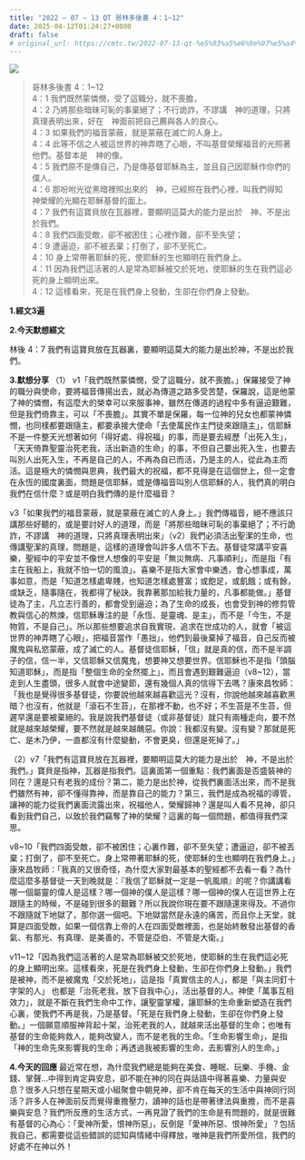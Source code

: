 ```yaml
---
title: "2022 – 07 – 13 QT 哥林多後書 4：1~12"
date: 2025-04-12T01:24:27+0800
draft: false
# original_url: https://cmtc.tw/2022-07-13-qt-%e5%93%a5%e6%9e%97%e5%a4%9a%e5%be%8c%e6%9b%b8-4%ef%bc%9a112
---
```


![](/images/qt.jpg)
> 哥林多後書 4：1\~12  
> 4：1 我們既然蒙憐憫，受了這職分，就不喪膽，  
> 4：2 乃將那些暗昧可恥的事棄絕了；不行詭詐，不謬講　神的道理，只將真理表明出來，好在　神面前把自己薦與各人的良心。  
> 4：3 如果我們的福音蒙蔽，就是蒙蔽在滅亡的人身上。  
> 4：4 此等不信之人被這世界的神弄瞎了心眼，不叫基督榮耀福音的光照著他們。基督本是　神的像。  
> 4：5 我們原不是傳自己，乃是傳基督耶穌為主，並且自己因耶穌作你們的僕人。  
> 4：6 那吩咐光從黑暗裡照出來的　神，已經照在我們心裡，叫我們得知　神榮耀的光顯在耶穌基督的面上。  
> 4：7 我們有這寶貝放在瓦器裡，要顯明這莫大的能力是出於　神，不是出於我們。  
> 4：8 我們四面受敵，卻不被困住；心裡作難，卻不至失望；  
> 4：9 遭逼迫，卻不被丟棄；打倒了，卻不至死亡。  
> 4：10 身上常帶著耶穌的死，使耶穌的生也顯明在我們身上。  
> 4：11 因為我們這活著的人是常為耶穌被交於死地，使耶穌的生在我們這必死的身上顯明出來。  
> 4：12 這樣看來，死是在我們身上發動，生卻在你們身上發動。

**1.經文3遍**

**2.今天默想經文**
  
林後 4：7 我們有這寶貝放在瓦器裏，要顯明這莫大的能力是出於神，不是出於我們。

**3.默想分享**
（1） v1「我們既然蒙憐憫，受了這職分，就不喪膽。」保羅接受了神的職分與使命，要將福音傳揚出去，就必為傳道之路多受苦楚，保羅說，這是他蒙了神的憐憫，有這麼大的榮幸可以來服事神，雖然在傳道的過程中多有逼迫艱難，但是我們倚靠主，可以「不喪膽」。其實不單是保羅，每一位神的兒女也都蒙神憐憫，也同樣都要跟隨主，都要承接大使命「去使萬民作主門徒來跟隨主」，信耶穌不是一件整天光想著如何「得好處、得祝福」的事，而是要去經歷「出死入生」，「天天倚靠聖靈治死老我，活出新造的生命」的事，不但自己要出死入生，也要去叫別人出死入生，不再是自己的人，不再為自已而活，乃是主的人，從此為主而活。這是極大的憐憫與恩典，我們最大的祝福，都不見得是在這個世上，但一定會在永恆的國度裏面，問題是信耶穌，或是傳福音叫別人信耶穌的人，我們真的明白我們在信什麼？或是明白我們傳的是什麼福音？

v3「如果我們的福音蒙蔽，就是蒙蔽在滅亡的人身上。」我們傳福音，絕不應該只講那些好聽的，或是要討好人的道理，而是「將那些暗昧可恥的事棄絕了；不行詭詐，不謬講　神的道理，只將真理表明出來」（v2）我們必須活出聖潔的生命，也傳講聖潔的真理，問題是，這樣的道理會叫許多人信不下去。基督徒常講平安喜樂，聖經中的平安並不像世人想像的平安是「無災無病、凡事順利」，而是指「有主在我船上，我就不怕一切的風浪」。喜樂不是指大家會中樂透，會心想事成，萬事如意，而是「知道怎樣處卑賤，也知道怎樣處豐富；或飽足，或飢餓；或有餘，或缺乏，隨事隨在，我都得了秘訣。我靠著那加給我力量的，凡事都能做。」基督徒為了主，凡立志行善的，都會受到逼迫；為了生命的成長，也會受到神的修剪管教與信心的熬煉，信耶穌專注的是「永恆、是靈魂、是主」，而不是「今生，不是物質，不是自己」。所以那些想要追求自我實現，追求在世成功的人，就會「被這世界的神弄瞎了心眼」，把福音當作「愚拙」，他們到最後棄掉了福音，自己反而被魔鬼與私慾蒙蔽，成了滅亡的人。基督徒信耶穌，「信」就是真的信，而不是半調子的信，信一半，又信耶穌又信魔鬼，想要神又想要世界。信耶穌也不是指「頭腦知道耶穌」，而是指「整個生命的全然擺上」，而且會遇到艱難逼迫（v8\~12），當走到人生盡頭，很多人就會中途變節，還有幾個人真的信得下去嗎？康來昌牧師：「我也是覺得很多基督徒，你要說他越來越喜歡這光？沒有，你說他越來越喜歡黑暗？也沒有，他就是「滾石不生苔」，在那裡不動，也不好；不生苔是不生苔，但遲早還是要被棄絕的。我是說我們基督徒（或非基督徒）就只有兩種走向，要不然就是越來越榮耀，要不然就是越來越醜惡。你說：我都沒有變。沒有變？那就是死亡、是木乃伊，一直都沒有什麼變動，不會更臭，但還是死掉了。」

（2）v7「我們有這寶貝放在瓦器裡，要顯明這莫大的能力是出於　神，不是出於我們。」寶貝是指神，瓦器是指我們。這裏面第一個重點：我們裏面是否盛裝神的同在？還是只有老我的成份？第二，能力是出於神，從我們裏面活出來，而不是我們雖然有神，卻不懂得靠神，而是靠自己的能力？第三，我們是成為祝福的導管，讓神的能力從我們裏面流露出來，祝福他人，榮耀歸神？還是叫人看不見神，卻只看到我們自己，以致於我們竊奪了神的榮耀？這裏的每一個問題，都值得我們深思。

v8\~10「我們四面受敵，卻不被困住；心裏作難，卻不至失望；遭逼迫，卻不被丟棄；打倒了，卻不至死亡。身上常帶著耶穌的死，使耶穌的生也顯明在我們身上。」康來昌牧師：「我真的又很奇怪，為什麼大家對最基本的聖經都不去看一看？為什麼這麼多基督徒一天到晚就是：『我信了耶穌就一定是一帆風順』的呢？你講講看哪一個屬靈的偉人是這樣？哪一個神的僕人是這樣？哪一個神的僕人在這世界上在跟隨主的時候，不是碰到很多的艱難？所以我說你現在要不跟隨還來得及。不過你不跟隨就下地獄了，那你選一個吧。下地獄當然是永遠的痛苦，而且你上天堂，就算是四面受敵，如果一個信靠上帝的人在四面受敵裡面，也是始終散發出基督的香氣、有那光、有真理、是美善的，不管是亞伯、不管是大衛。」

v11\~12「因為我們這活著的人是常為耶穌被交於死地，使耶穌的生在我們這必死的身上顯明出來。這樣看來，死是在我們身上發動，生卻在你們身上發動。」我們是被神，而不是被魔鬼「交於死地」，這是指「真實信主的人」，都是「與主同釘十字架的人」 也都是「治死老我，放下自我中心」，活出基督的人。神使「萬事互相效力」，就是不斷在我們生命中工作，讓聖靈掌權，讓耶穌的生命重新塑造在我們心裏，使我們不再是我，乃是基督。「死是在我們身上發動，生卻在你們身上發動。」一個願意順服神背起十架，治死老我的人，就越來活出基督的生命；也唯有基督的生命能夠救人，能夠改變人，而不是老我的生命。「生命影響生命」，是指「神的生命先來影響我的生命；再透過我被影響的生命，去影響別人的生命。」

**4.今天的回應**
最近常在想，為什麼我們總是能夠在美食、睡眠、玩樂、手機、金錢、掌聲…中得到肯定與安息，卻不能在神的同在與話語中得著喜樂、力量與安息？很多人只想在星期天或小組聚會中朝見神，卻不肯在每天的生活中與神同行同活？許多人在神面前反而覺得重擔壓力，讀神的話也是帶著律法與重擔，而不是喜樂與安息？我們所反應的生活方式，一再見證了我們的生命是有問題的，就是很難有基督的心為心：「愛神所愛，恨神所惡」，反倒是「愛神所惡、恨神所愛」？包括我自己，都需要從這些錯誤的認知與情緒中得釋放，唯神是我們所愛所信，我們的好處不在神以外！
